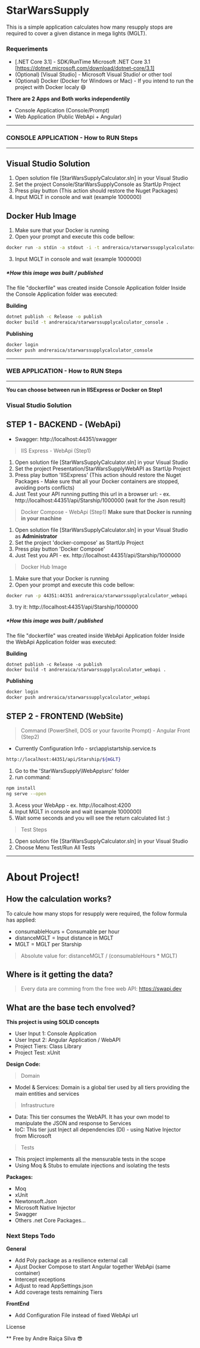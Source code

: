 ﻿# StarWarsSupply

This is a simple application calculates how many resupply stops are required to cover a given distance in mega lights (MGLT).

### Requeriments

* [.NET Core 3.1] - SDK/RunTime Microsoft .NET Core 3.1 [https://dotnet.microsoft.com/download/dotnet-core/3.1]
* (Optional) [Visual Studio] - Microsoft Visual Studio! or other tool
* (Optional) Docker (Docker for Windows or Mac) - If you intend to run the project with Docker localy :smile:
    
**There are 2 Apps and Both works independentily**
* Console Application (Console/Prompt)
* Web Application (Public WebApi + Angular)

***
### CONSOLE APPLICATION - How to RUN Steps
***
## Visual Studio Solution
1) Open solution file [StarWarsSupplyCalculator.sln] in your Visual Studio
2) Set the project Console/StarWarsSupplyConsole as StartUp Project
3) Press play button (This action should restore the Nuget Packages)
4) Input MGLT in console and wait (example 1000000)

## Docker Hub Image
1) Make sure that your Docker is running
2) Open your prompt and execute this code bellow:
```sh
docker run -a stdin -a stdout -i -t andreraica/starwarssupplycalculator_console --name "SWSC"
```
3) Input MGLT in console and wait (example 1000000)

##### *How this image was built / published
The file "dockerfile" was created inside Console Application folder
Inside the Console Application folder was executed:

**Building**
```sh
dotnet publish -c Release -o publish
docker build -t andreraica/starwarssupplycalculator_console .
````
**Publishing**
```sh
docker login
docker push andreraica/starwarssupplycalculator_console
````

***
### WEB APPLICATION - How to RUN Steps
***
**You can choose between run in IISExpress or Docker on Step1**
### Visual Studio Solution 

## STEP 1 - BACKEND - (WebApi)
* Swagger: http://localhost:44351/swagger
> IIS Express - WebApi (Step1)
1) Open solution file [StarWarsSupplyCalculator.sln] in your Visual Studio
2) Set the project Presentation/StarWarsSupplyWebAPI as StartUp Project
3) Press play button 'IISExpress' (This action should restore the Nuget Packages - Make sure that all your Docker containers are stopped, avoiding ports conflicts)
4) Just Test your API running putting this url in a browser url: - ex. http://localhost:44351/api/Starship/1000000 (wait for the Json result)

> Docker Compose - WebApi (Step1)
**Make sure that Docker is running in your machine**
1) Open solution file [StarWarsSupplyCalculator.sln] in your Visual Studio as **Administrator**
2) Set the project 'docker-compose' as StartUp Project
3) Press play button 'Docker Compose'
4) Just Test you API - ex. http://localhost:44351/api/Starship/1000000

> Docker Hub Image
1) Make sure that your Docker is running
2) Open your prompt and execute this code bellow:
```sh
docker run -p 44351:44351 andreraica/starwarssupplycalculator_webapi
```
3) try it: http://localhost:44351/api/Starship/1000000

##### *How this image was built / published
The file "dockerfile" was created inside WebApi Application folder
Inside the WebApi Application folder was executed:

**Building**
```sh3
dotnet publish -c Release -o publish
docker build -t andreraica/starwarssupplycalculator_webapi .
````
**Publishing**
```sh
docker login
docker push andreraica/starwarssupplycalculator_webapi
````

## STEP 2 - FRONTEND (WebSite)
> Command (PowerShell, DOS or your favorite Prompt) - Angular Front (Step2)
* Currently Configuration Info - src\app\startship.service.ts
```sh
http://localhost:44351/api/Starship/${mGLT}
```


1) Go to the 'StarWarsSupply\WebApp\src' folder
2) run command:
```sh
npm install
ng serve --open
````
3) Acess your WebApp - ex. http://localhost:4200
3) Input MGLT in console and wait (example 1000000)
4) Wait some seconds and you will see the return calculated list :)


> Test Steps

1) Open solution file [StarWarsSupplyCalculator.sln] in your Visual Studio
2) Choose Menu Test/Run All Tests

***
# About Project!
## How the calculation works?

To calcule how many stops for resupply were required, the follow formula has applied: 

* consumableHours = Consumable per hour
* distanceMGLT = Input distance in MGLT
* MGLT = MGLT per Starship

> Absolute value for: distanceMGLT / (consumableHours * MGLT)

## Where is it getting the data?

> Every data are comming from the free web API: https://swapi.dev

## What are the base tech envolved?

**This project is using SOLID concepts**

* User Input 1: Console Application
* User Input 2: Angular Application / WebAPI
* Project Tiers: Class Library
* Project Test: xUnit

**Design Code:**
>Domain 
* Model & Services: Domain is a global tier used by all tiers providing the main entities and services

>Infrastructure
* Data: This tier consumes the WebAPI. It has your own model to manipulate the JSON and response to Services 
* IoC: This tier just Inject all dependencies (DI) - using Native Injector from Microsoft

>Tests
* This project implements all the mensurable tests in the scope
* Using Moq & Stubs to emulate injections and isolating the tests

**Packages:**
* Moq
* xUnit
* Newtonsoft.Json
* Microsoft Native Injector
* Swagger
* Others .net Core Packages...


### Next Steps Todo

**General**

 - Add Poly package as a resilience external call
 - Ajust Docker Compose to start Angular together WebApi (same container) 
 - Intercept exceptions 
 - Adjust to read AppSettings.json
 - Add coverage tests remaining Tiers

**FrontEnd**

 - Add Configuration File instead of fixed WebApi url
 
License

** Free by Andre Raiça Silva :sunglasses: